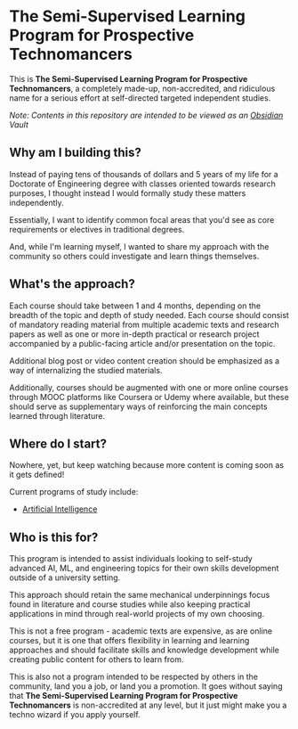 # The Semi-Supervised Learning Program for Prospective Technomancers
This is **The Semi-Supervised Learning Program for Prospective Technomancers**, a completely made-up, non-accredited, and ridiculous name for a serious effort at self-directed targeted independent studies.

_Note: Contents in this repository are intended to be viewed as an [Obsidian](https://obsidian.md/) Vault_

## Why am I building this?

Instead of paying tens of thousands of dollars and 5 years of my life for a Doctorate of Engineering degree with classes oriented towards research purposes, I thought instead I would formally study these matters independently.

Essentially, I want to identify common focal areas that you'd see as core requirements or electives in traditional degrees.

And, while I'm learning myself, I wanted to share my approach with the community so others could investigate and learn things themselves.

## What's the approach?

Each course should take between 1 and 4 months, depending on the breadth of the topic and depth of study needed. Each course should consist of mandatory reading material from multiple academic texts and research papers as well as one or more in-depth practical or research project accompanied by a public-facing article and/or presentation on the topic.

Additional blog post or video content creation should be emphasized as a way of internalizing the studied materials.

Additionally, courses should be augmented with one or more online courses through MOOC platforms like Coursera or Udemy where available, but these should serve as supplementary ways of reinforcing the main concepts learned through literature.

## Where do I start?

Nowhere, yet, but keep watching because more content is coming soon as it gets defined!

Current programs of study include:

- [Artificial Intelligence](Artificial%20Intelligence.md)

## Who is this for?

This program is intended to assist individuals looking to self-study advanced AI, ML, and engineering topics for their own skills development outside of a university setting.

This approach should retain the same mechanical underpinnings focus found in literature and course studies while also keeping practical applications in mind through real-world projects of my own choosing.

This is not a free program - academic texts are expensive, as are online courses, but it is one that offers flexibility in learning and learning approaches and should facilitate skills and knowledge development while creating public content for others to learn from.

This is also not a program intended to be respected by others in the community, land you a job, or land you a promotion. It goes without saying that **The Semi-Supervised Learning Program for Prospective Technomancers** is non-accredited at any level, but it just might make you a techno wizard if you apply yourself.